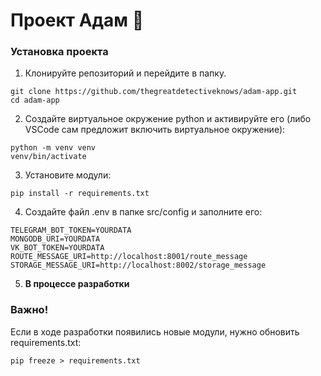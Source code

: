 # Проект Адам 🍏 

### Установка проекта

1. Клонируйте репозиторий и перейдите в папку.
```
git clone https://github.com/thegreatdetectiveknows/adam-app.git
cd adam-app
```
2. Создайте виртуальное окружение python и активируйте его (либо VSCode сам предложит включить виртуальное окружение):
```
python -m venv venv
venv/bin/activate
```
3. Установите модули: 
```
pip install -r requirements.txt
```
4. Создайте файл .env в папке src/config и заполните его:
```
TELEGRAM_BOT_TOKEN=YOURDATA
MONGODB_URI=YOURDATA
VK_BOT_TOKEN=YOURDATA
ROUTE_MESSAGE_URI=http://localhost:8001/route_message
STORAGE_MESSAGE_URI=http://localhost:8002/storage_message
```
5. __В процессе разработки__

### Важно!
Если в ходе разработки появились новые модули, нужно обновить requirements.txt: 
```
pip freeze > requirements.txt
```
